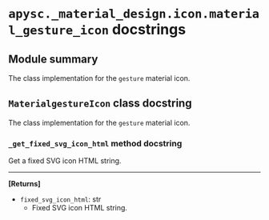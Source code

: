 # `apysc._material_design.icon.material_gesture_icon` docstrings

## Module summary

The class implementation for the `gesture` material icon.

## `MaterialgestureIcon` class docstring

The class implementation for the `gesture` material icon.

### `_get_fixed_svg_icon_html` method docstring

Get a fixed SVG icon HTML string.<hr>

**[Returns]**

- `fixed_svg_icon_html`: str
  - Fixed SVG icon HTML string.